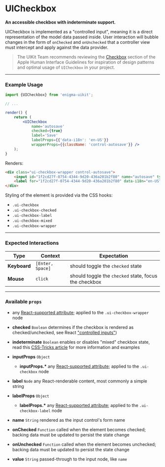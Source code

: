 # UICheckbox

__An accessible checkbox with indeterminate support.__

UICheckbox is implemented as a "controlled input", meaning it is a direct representation of the model data passed inside. User interaction will bubble changes in the form of `onChecked` and `onUnchecked` that a controller view must intercept and apply against the data provider.

> The UIKit Team recommends reviewing the [Checkbox](https://developer.apple.com/library/mac/documentation/UserExperience/Conceptual/OSXHIGuidelines/ControlsButtons.html#//apple_ref/doc/uid/20000957-CH48-SW9) section of the Apple Human Interface Guidelines for inspiration of design patterns and optimal usage of `UICheckbox` in your project.

---

### Example Usage

```jsx
import {UICheckbox} from 'enigma-uikit';

// ...

render() {
    return (
        <UICheckbox
            name='autosave'
            checked={true}
            label='Save'
            labelProps={{'data-i18n': 'en-US'}}
            wrapperProps={{className: 'control-autosave'}} />
    );
}
```

Renders:

```html
<div class="ui-checkbox-wrapper control-autosave">
    <input id="1f2cd27f-0754-4344-9d20-436a201b2f80" name="autosave" type="checkbox" aria-checked="true" class="ui-checkbox ui-checkbox-checked" checked />
    <label for="1f2cd27f-0754-4344-9d20-436a201b2f80" data-i18n="en-US">Save</label>
</div>
```

Styling of the element is provided via the CSS hooks:

- `.ui-checkbox`
- `.ui-checkbox-checked`
- `.ui-checkbox-label`
- `.ui-checkbox-mixed`
- `.ui-checkbox-wrapper`

---

### Expected Interactions

Type | Context | Expectation
---- | ------- | -----------
__Keyboard__ | `[Enter, Space]` | should toggle the `checked` state
__Mouse__ | `click` | should toggle the `checked` state, focus the checkbox

---

### Available `props`

- any [React-supported attribute](https://facebook.github.io/react/docs/tags-and-attributes.html#html-attributes); applied to the `.ui-checkbox-wrapper` node

- __checked__ `Boolean`
  determines if the checkbox is rendered as checked/unchecked, see React ["controlled inputs"](https://facebook.github.io/react/docs/forms.html#controlled-components))

- __indeterminate__ `Boolean`
  enables or disables "mixed" checkbox state, read this [CSS-Tricks article](https://css-tricks.com/indeterminate-checkboxes/)  for more information and examples

- __inputProps__ `Object`
    - __inputProps.*__
      any [React-supported attribute](https://facebook.github.io/react/docs/tags-and-attributes.html#html-attributes); applied to the `.ui-checkbox` node

- __label__ `Node`
  any React-renderable content, most commonly a simple string

- __labelProps__ `Object`
    - __labelProps.*__
      any [React-supported attribute](https://facebook.github.io/react/docs/tags-and-attributes.html#html-attributes); applied to the `.ui-checkbox-label` node

- __name__ `String`
  rendered as the input control's form name

- __onChecked__ `Function`
  called when the element becomes checked; backing data must be updated to persist the state change

- __onUnchecked__ `Function`
  called when the element becomes unchecked; backing data must be updated to persist the state change

- __value__ `String`
  passed-through to the input node, like `name`

